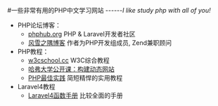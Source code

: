 #一些非常有用的PHP中文学习网站
------*I like study php with all of you!*
* PHP论坛博客：
  * [phphub.org](http://www.phphub.org) PHP & Laravel开发者社区
  * [风雪之隅博客](http://www.laruence.com/) 作者为PHP开发组成员, Zend兼职顾问
* PHP教程：
  * [w3cschool.cc](http://www.w3cschool.cc) W3C综合教程
  * [哈弗大学公开课：构建动态网站](http://v.163.com/special/opencourse/buildingdynamicwebsites.html) 
  * [PHP最佳实践](http://phpbestpractices.justjavac.com/) 简短精悍的实用教程
* Laravel4教程
  * [Laravel4函数手册](http://cheats.jesse-obrien.ca/) 比较全面的手册
  
